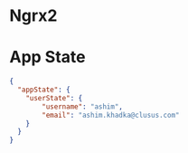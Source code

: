 # Ngrx2

# App State
```json
{
  "appState": {
    "userState": {
        "username": "ashim",
        "email": "ashim.khadka@clusus.com"
    }
  }
}
```
